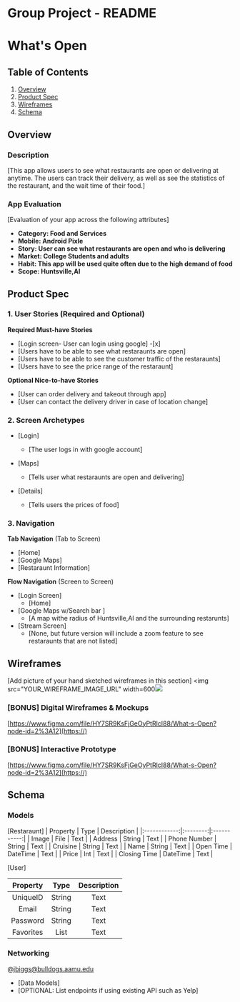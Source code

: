 Group Project - README 
===

# What's Open

## Table of Contents
1. [Overview](#Overview)
1. [Product Spec](#Product-Spec)
1. [Wireframes](#Wireframes)
2. [Schema](#Schema)

## Overview
### Description
[This app allows users to see what restaurants are open or delivering at anytime. The users can track their delivery, as well as see the statistics of the restaurant, and the wait time of their food.]

### App Evaluation
[Evaluation of your app across the following attributes]
- **Category: Food and Services**
- **Mobile: Android Pixle**
- **Story: User can see what restaurants are open and who is delivering**
- **Market: College Students and adults**
- **Habit: This app will be used quite often due to the high demand of food**
- **Scope: Huntsville,Al**

## Product Spec

### 1. User Stories (Required and Optional)

**Required Must-have Stories**

* [Login screen- User can login using google] -[x]
* [Users have to be able to see what restaraunts are open]
* [Users have to be able to see the customer traffic of the restaraunts]
* [Users have to see the price range of the restaraunt]

**Optional Nice-to-have Stories**

* [User can order delivery and takeout through app]
* [User can contact the delivery driver in case of location change]


### 2. Screen Archetypes

* [Login]
   * [The user logs in with google account]
 
* [Maps]
   * [Tells user what restaraunts are open and delivering]

* [Details]
     * [Tells users the prices of food]

  

### 3. Navigation

**Tab Navigation** (Tab to Screen)

* [Home]
* [Google Maps]
* [Restaraunt Information]

**Flow Navigation** (Screen to Screen)

* [Login Screen]
   * [Home]
* [Google Maps w/Search bar ]
   * [A map withe radius of Huntsville,Al and the surrounding restarunts]
* [Stream Screen]
    * [None, but future version will include a zoom feature to see restaraunts that are not listed]

## Wireframes
[Add picture of your hand sketched wireframes in this section]
<img src="YOUR_WIREFRAME_IMAGE_URL" width=600![](https://i.imgur.com/LIijcDu.jpg)
>

### [BONUS] Digital Wireframes & Mockups
[https://www.figma.com/file/HY7SR9KsFjGeOyPtRlcI88/What-s-Open?node-id=2%3A12](https://)

### [BONUS] Interactive Prototype
[https://www.figma.com/file/HY7SR9KsFjGeOyPtRlcI88/What-s-Open?node-id=2%3A12](https://)


## Schema 



### Models
[Restaraunt]
|   Property   |   Type   | Description |
|:------------:|:--------:|:-----------:|
|    Image     |   File   |    Text     |
|   Address    |  String  |    Text     |
| Phone Number |  String  |    Text     |
|   Cruisine   |  String  |    Text     |
|     Name     |  String  |    Text     |
|  Open Time   | DateTime |    Text     |
|    Price     |   Int    |    Text     |
| Closing Time | DateTime |    Text     |

[User]


| Property  |  Type  | Description |
|:---------:|:------:|:-----------:|
| UniqueID  | String |    Text     |
|   Email   | String |    Text     |
| Password  | String |    Text     |
| Favorites |  List  |    Text     |


### Networking
@jbiggs@bulldogs.aamu.edu
- [Data Models]
- [OPTIONAL: List endpoints if using existing API such as Yelp]
